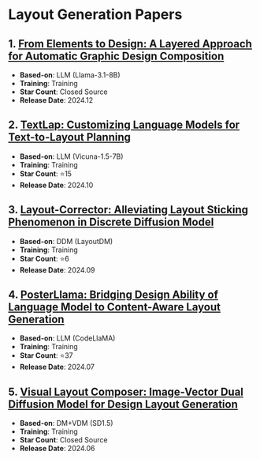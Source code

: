 # Layout Generation Papers

## 1. [From Elements to Design: A Layered Approach for Automatic Graphic Design Composition](#)
- **Based-on**: LLM (Llama-3.1-8B)
- **Training**: Training  
- **Star Count**: Closed Source  
- **Release Date**: 2024.12

## 2. [TextLap: Customizing Language Models for Text-to-Layout Planning](#)
- **Based-on**: LLM (Vicuna-1.5-7B) 
- **Training**: Training  
- **Star Count**: ⭐15  
- **Release Date**: 2024.10

## 3. [Layout-Corrector: Alleviating Layout Sticking Phenomenon in Discrete Diffusion Model](#)
- **Based-on**: DDM (LayoutDM) 
- **Training**: Training  
- **Star Count**: ⭐6  
- **Release Date**: 2024.09

## 4. [PosterLlama: Bridging Design Ability of Language Model to Content-Aware Layout Generation](#)
- **Based-on**: LLM (CodeLlaMA)
- **Training**: Training  
- **Star Count**: ⭐37  
- **Release Date**: 2024.07

## 5. [Visual Layout Composer: Image-Vector Dual Diffusion Model for Design Layout Generation](#)
- **Based-on**: DM+VDM (SD1.5)
- **Training**: Training  
- **Star Count**: Closed Source  
- **Release Date**: 2024.06
